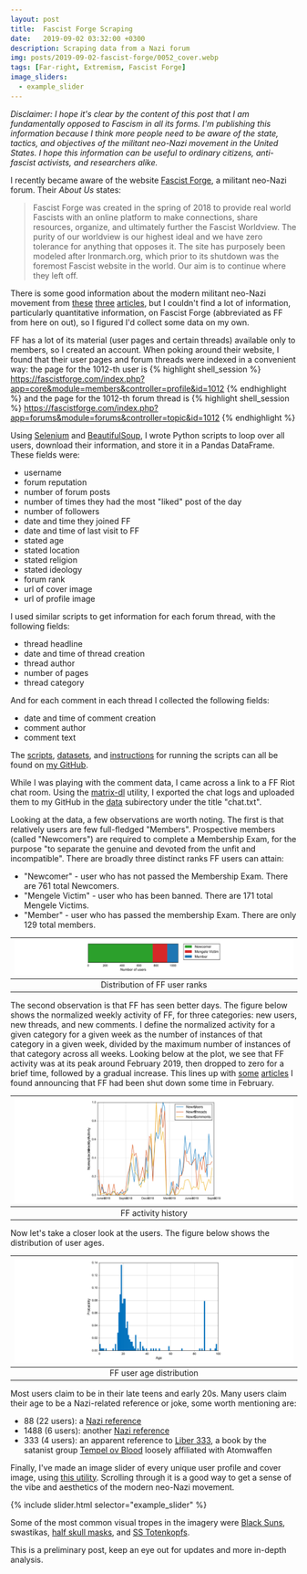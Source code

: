 ```yaml
---
layout: post
title:  Fascist Forge Scraping
date:   2019-09-02 03:32:00 +0300
description: Scraping data from a Nazi forum
img: posts/2019-09-02-fascist-forge/0052_cover.webp
tags: [Far-right, Extremism, Fascist Forge]
image_sliders:
  - example_slider
---
```

*Disclaimer: I hope it's clear by the content of this post that I am fundamentally opposed to Fascism in all its forms. I'm publishing this information because I think more people need to be aware of the state, tactics, and objectives of the militant neo-Nazi movement in the United States.
I hope this information can be useful to ordinary citizens, anti-fascist activists, and researchers alike.*

I recently became aware of the website [Fascist Forge][ff], a militant neo-Nazi forum.
Their *About Us* states:
>Fascist Forge was created in the spring of 2018 to provide real world Fascists with an online platform to make connections, share resources, organize, and ultimately further the Fascist Worldview. The purity of our worldview is our highest ideal and we have zero tolerance for anything that opposes it. The site has purposely been modeled after Ironmarch.org, which prior to its shutdown was the foremost Fascist website in the world. Our aim is to continue where they left off.

There is some good information about the modern militant neo-Nazi movement from [these][splc] [three][icct] [articles][hanrahan], but I couldn't find a lot of information, particularly quantitative information, on Fascist Forge (abbreviated as FF from here on out), so I figured I'd collect some data on my own.

FF has a lot of its material (user pages and certain threads) available only to members, so I created an account.
When poking around their website, I found that their user pages and forum threads were indexed in a convenient way: the page for the 1012-th user is
{% highlight shell_session %}
https://fascistforge.com/index.php?app=core&module=members&controller=profile&id=1012
{% endhighlight %}
and  the page for the 1012-th forum thread is
{% highlight shell_session %}
https://fascistforge.com/index.php?app=forums&module=forums&controller=topic&id=1012
{% endhighlight %}

Using [Selenium][selenium] and [BeautifulSoup][beautifulsoup], I wrote Python scripts to loop over all users, download their information, and store it in a Pandas DataFrame. These fields were:
* username
* forum reputation
* number of forum posts
* number of times they had the most "liked" post of the day
* number of followers
* date and time they joined FF
* date and time of last visit to FF
* stated age
* stated location
* stated religion
* stated ideology
* forum rank
* url of cover image
* url of profile image

I used similar scripts to get information for each forum thread, with the following fields:
* thread headline
* date and time of thread creation
* thread author
* number of pages
* thread category

And for each comment in each thread I collected the following fields:
* date and time of comment creation
* comment author
* comment text

The [scripts][github-scripts], [datasets][github-data], and [instructions][github-readme] for running the scripts can all be found on [my GitHub][github-repo].

While I was playing with the comment data, I came across a link to a FF Riot chat room.
Using the [matrix-dl][matrix-dl] utility, I exported the chat logs and uploaded them to my GitHub in the [data][github-data] subirectory under the title "chat.txt".

Looking at the data, a few observations are worth noting.
The first is that relatively users are few full-fledged "Members".
Prospective members (called "Newcomers") are required to complete a Membership Exam, for the purpose "to separate the genuine and devoted from the unfit and incompatible".
There are broadly three distinct ranks FF users can attain:
* "Newcomer" - user who has not passed the Membership Exam. There are 761 total Newcomers.
* "Mengele Victim" - user who has been banned. There are 171 total Mengele Victims.
* "Member" - user who has passed the membership Exam. There are only 129 total members.

| [![User Rank Distribution](/assets/img/posts/2019-09-02-fascist-forge/single_bar.svg)](/assets/img/posts/2019-09-02-fascist-forge/single_bar.svg) |
|:---:|
| Distribution of FF user ranks |

The second observation is that FF has seen better days.
The figure below shows the normalized weekly activity of FF, for three categories: new users, new threads, and new comments.
I define the normalized activity for a given category for a given week as the number of instances of that category in a given week, divided by the maximum number of instances of that category across all weeks.
Looking below at the plot, we see that FF activity was at its peak around February 2019, then dropped to zero for a brief time, followed by a gradual increase.
This lines up with [some][vice] [articles][medium] I found announcing that FF had been shut down some time in February.

| [![Activity](/assets/img/posts/2019-09-02-fascist-forge/activity.svg)](/assets/img/posts/2019-09-02-fascist-forge/activity.svg) |
|:---:|
| FF activity history |

Now let's take a closer look at the users.
The figure below shows the distribution of user ages.

| [![User Age Distribution](/assets/img/posts/2019-09-02-fascist-forge/age.svg)](/assets/img/posts/2019-09-02-fascist-forge/age.svg) |
|:---:|
| FF user age distribution |

Most users claim to be in their late teens and early 20s.
Many users claim their age to be a Nazi-related reference or joke, some worth mentioning are:
* 88 (22 users): a [Nazi reference][adl-88]
* 1488 (6 users): another [Nazi reference][adl-1488]
* 333 (4 users): an apparent reference to [Liber 333][goodreads], a book by the satanist group [Tempel ov Blood][medium-tob] loosely affiliated with Atomwaffen

Finally, I've made an image slider of every unique user profile and cover image, using [this utility][ideal-image-slider].
Scrolling through it is a good way to get a sense of the vibe and aesthetics of the modern neo-Nazi movement.

{% include slider.html selector="example_slider" %}

Some of the most common visual tropes in the imagery were [Black Suns][black-sun], swastikas, [half skull masks][skull-mask], and [SS Totenkopfs][totenkopf].

This is a preliminary post, keep an eye out for updates and more in-depth analysis.

[ff]: https://fascistforge.com
[splc]: https://www.splcenter.org/hatewatch/2019/02/22/atomwaffen-and-siege-parallax-how-one-neo-nazi%E2%80%99s-life%E2%80%99s-work-fueling-younger-generation
[icct]: https://icct.nl/publication/siege-the-atomwaffen-division-and-rising-far-right-terrorism-in-the-united-states/
[hanrahan]: https://medium.com/@Hanrahan/atomwaffendown-c662cb4d1aa6
[selenium]: https://selenium-python.readthedocs.io/
[beautifulsoup]: https://www.crummy.com/software/BeautifulSoup/bs4/doc/
[github-scripts]: https://github.com/trislee/fascist_forge/tree/master/scripts
[github-data]: https://github.com/trislee/fascist_forge/tree/master/data
[github-readme]: https://github.com/trislee/fascist_forge/blob/master/README.md
[github-repo]: https://github.com/trislee/fascist_forge
[matrix-dl]: https://gitlab.gnome.org/thiblahute/matrix-dl
[vice]: https://www.vice.com/en_ca/article/43zn8j/fascist-forge-the-online-neo-nazi-recruitment-forum-is-down
[medium]: https://medium.com/americanodyssey/fascist-forge-neo-nazi-forum-returns-online-f7cb1f672f94
[adl-88]: https://www.adl.org/education/references/hate-symbols/88
[adl-1488]: https://www.adl.org/education/references/hate-symbols/1488
[medium-tob]: https://medium.com/@eggfordinner/nazi-satanist-cults-want-your-blood-2a89c1578a65
[goodreads]: https://www.goodreads.com/en/book/show/18399841-liber-333
[ideal-image-slider]: https://github.com/jekylltools/jekyll-ideal-image-slider-include
[black-sun]: https://en.wikipedia.org/wiki/Black_Sun_(symbol)
[skull-mask]: https://www.splcenter.org/hatewatch/2017/06/20/donning-mask-presenting-face-21st-century-fascism
[totenkopf]: https://en.wikipedia.org/wiki/Totenkopf#Nazi_Germany